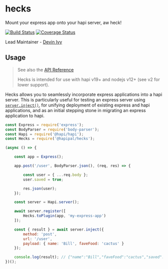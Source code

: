 # hecks
Mount your express app onto your hapi server, aw heck!

[![Build Status](https://travis-ci.com/hapipal/hecks.svg?branch=master)](https://travis-ci.com/hapipal/hecks) [![Coverage Status](https://coveralls.io/repos/hapipal/hecks/badge.svg?branch=master&service=github)](https://coveralls.io/github/hapipal/hecks?branch=master)

Lead Maintainer - [Devin Ivy](https://github.com/devinivy)

## Usage
> See also the [API Reference](API.md)
>
> Hecks is intended for use with hapi v19+ and nodejs v12+ (see v2 for lower support).

Hecks allows you to seamlessly incorporate express applications into a hapi server.  This is particularly useful for testing an express server using [`server.inject()`](https://github.com/hapijs/hapi/blob/master/API.md#server.inject()), for unifying deployment of existing express and hapi applications, and as an initial stepping stone in migrating an express application to hapi.

```js
const Express = require('express');
const BodyParser = require('body-parser');
const Hapi = require('@hapi/hapi');
const Hecks = require('@hapipal/hecks');

(async () => {

    const app = Express();

    app.post('/user', BodyParser.json(), (req, res) => {

        const user = { ...req.body };
        user.saved = true;

        res.json(user);
    });

    const server = Hapi.server();

    await server.register([
        Hecks.toPlugin(app, 'my-express-app')
    ]);

    const { result } = await server.inject({
        method: 'post',
        url: '/user',
        payload: { name: 'Bill', faveFood: 'cactus' }
    });

    console.log(result); // {"name":"Bill","faveFood":"cactus","saved":true}
})();
```
